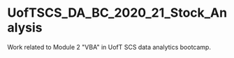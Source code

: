 # UofTSCS_DA_BC_2020_21_Stock_Analysis
Work related to Module 2 "VBA" in UofT SCS data analytics bootcamp.  
